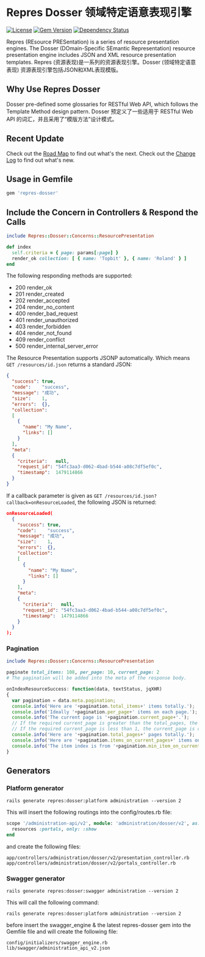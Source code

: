 # Repres Dosser 领域特定语意表现引擎

[![License](https://img.shields.io/badge/license-MIT-green.svg)](http://opensource.org/licenses/MIT)
[![Gem Version](https://badge.fury.io/rb/repres-dosser.svg)](https://badge.fury.io/rb/repres-dosser)
[![Dependency Status](https://gemnasium.com/badges/github.com/topbitdu/repres-dosser.svg)](https://gemnasium.com/github.com/topbitdu/repres-dosser)

Repres (REsource PRESentation) is a series of resource presentation engines. The Dosser (DOmain-Specific SEmantic Representation) resource presentation engine includes JSON and XML resource presentation templates.
Repres (资源表现)是一系列的资源表现引擎。Dosser (领域特定语意表现) 资源表现引擎包括JSON和XML表现模版。



## Why Use Repres Dosser

Dosser pre-defined some glossaries for RESTful Web API, which follows the Template Method design pattern.
Dosser 预定义了一些适用于 RESTful Web API 的词汇，并且采用了“模版方法”设计模式。



## Recent Update

Check out the [Road Map](ROADMAP.md) to find out what's the next.
Check out the [Change Log](CHANGELOG.md) to find out what's new.



## Usage in Gemfile

```ruby
gem 'repres-dosser'
```



## Include the Concern in Controllers & Respond the Calls

```ruby
include Repres::Dosser::Concerns::ResourcePresentation

def index
  self.criteria = { page: params[:page] }
  render_ok collection: [ { name: 'Topbit' }, { name: 'Roland' } ]
end
```

The following responding methods are supported:
- 200 render_ok
- 201 render_created
- 202 render_accepted
- 204 render_no_content
- 400 render_bad_request
- 401 render_unauthorized
- 403 render_forbidden
- 404 render_not_found
- 409 render_conflict
- 500 render_internal_server_error

The Resource Presentation supports JSONP automatically. Which means ``GET /resources/id.json`` returns a standard JSON:
```json
{
  "success": true,
  "code":    "success",
  "message": "成功",
  "size":    1,
  "errors":  {},
  "collection":
  [
    {
      "name": "My Name",
      "links": []
    }
  ],
  "meta":
  {
    "criteria":   null,
    "request_id": "54fc3aa3-d062-4bad-b544-a08c7df5ef0c",
    "timestamp":  1479114866
  }
}
```
If a callback parameter is given as ``GET /resources/id.json?callback=onResourceLoaded``, the following JSON is returned:
```json
onResourceLoaded(
  {
    "success": true,
    "code":    "success",
    "message": "成功",
    "size":    1,
    "errors":  {},
    "collection":
    [
      {
        "name": "My Name",
        "links": []
      }
    ],
    "meta":
    {
      "criteria":   null,
      "request_id": "54fc3aa3-d062-4bad-b544-a08c7df5ef0c",
      "timestamp":  1479114866
    }
  }
);
```

### Pagination

```ruby
include Repres::Dosser::Concerns::ResourcePresentation

paginate total_items: 108, per_page: 10, current_page: 2
# The pagination will be added into the meta of the response body.
```

```javascript
onIndexResourceSuccess: function(data, textStatus, jqXHR)
{
  var pagination = data.meta.pagination;
  console.info('Here are '+pagination.total_items+' items totally.');
  console.info('Ideally '+pagination.per_page+' items on each page.');
  console.info('The current page is '+pagination.current_page+'.');
  // If the required current_page is greater than the total_pages, the current_page is changed to be equal the total_pages.
  // If the required current_page is less than 1, the current_page is changed to 1. The current_page starts from 1.
  console.info('Here are '+pagination.total_pages+' pages totally.');
  console.info('Here are '+pagination.items_on_current_pages+' items on the current page.');
  console.info('The item index is from '+pagination.min_item_on_current_page+' to '+pagination.max_item_on_current_page+' on the current page.');
}
```



## Generators

### Platform generator

```shell
rails generate repres:dosser:platform administration --version 2
```

This will insert the following routings into the config/routes.rb file:
```ruby
scope '/administration-api/v2', module: 'administration/dosser/v2', as: 'administration_dosser_v2' do
  resources :portals, only: :show
end
```

and create the following files:
```shell
app/controllers/administration/dosser/v2/presentation_controller.rb
app/controllers/administration/dosser/v2/portals_controller.rb
```

### Swagger generator

```shell
rails generate repres:dosser:swagger administration --version 2
```

This will call the following command:
```shell
rails generate repres:dosser:platform administration --version 2
```

before insert the swagger_engine & the latest repres-dosser gem into the Gemfile file and will create the following file:
```shell
config/initializers/swagger_engine.rb
lib/swagger/administration_api_v2.json
```
